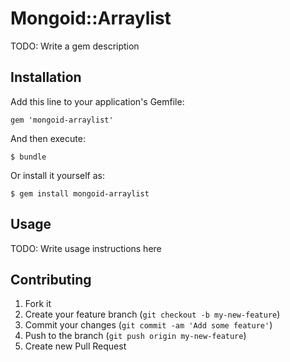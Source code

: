 # Mongoid::Arraylist

TODO: Write a gem description

## Installation

Add this line to your application's Gemfile:

    gem 'mongoid-arraylist'

And then execute:

    $ bundle

Or install it yourself as:

    $ gem install mongoid-arraylist

## Usage

TODO: Write usage instructions here

## Contributing

1. Fork it
2. Create your feature branch (`git checkout -b my-new-feature`)
3. Commit your changes (`git commit -am 'Add some feature'`)
4. Push to the branch (`git push origin my-new-feature`)
5. Create new Pull Request
